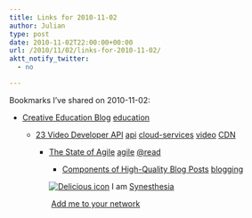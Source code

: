 ```yaml
---
title: Links for 2010-11-02
author: Julian
type: post
date: 2010-11-02T22:00:00+00:00
url: /2010/11/02/links-for-2010-11-02/
aktt_notify_twitter:
  - no

---
```

Bookmarks I&#8217;ve shared on 2010-11-02:

  * [Creative Education Blog][1] 
    [education][2] </li> 
    
      * [23 Video Developer API][3] 
        [api][4] [cloud-services][5] [video][6] [CDN][7] </li> 
        
          * [The State of Agile][8] 
            [agile][9] [@read][10] </li> 
            
              * [Components of High-Quality Blog Posts][11] 
                [blogging][12] </li> </ul> 
                
                <p class="deliciouslink">
                  <a href="http://del.icio.us/synesthesia" title="See all my bookmarks on del.icio.us"><img src="https://www.synesthesia.co.uk/images/deliciousicon.jpg" alt="Delicious icon" /></a>&nbsp;I am <a href="http://del.icio.us/synesthesia" title="See all my bookmarks on del.icio.us">Synesthesia</a>
                </p>
                
                <p class="deliciouslink">
                  <a href="http://del.icio.us/network?add=synesthesia" title="Add me to your del.icio.us network"><img src="https://www.synesthesia.co.uk/images/add.gif" alt="" /></a>&nbsp;<a href="http://del.icio.us/network?add=synesthesia" title="Add me to your del.icio.us network">Add me to your network</a>
                </p>

 [1]: http://www.creativeeducation.co.uk/blog
 [2]: http://delicious.com/synesthesia/education
 [3]: http://www.23developer.com/api
 [4]: http://delicious.com/synesthesia/api
 [5]: http://delicious.com/synesthesia/cloud-services
 [6]: http://delicious.com/synesthesia/video
 [7]: http://delicious.com/synesthesia/CDN
 [8]: http://flowchainsensei.amplify.com/2010/11/01/the-state-of-agile
 [9]: http://delicious.com/synesthesia/agile
 [10]: http://delicious.com/synesthesia/%40read
 [11]: http://sixrevisions.com/content-strategy/components-of-high-quality-blog-posts
 [12]: http://delicious.com/synesthesia/blogging